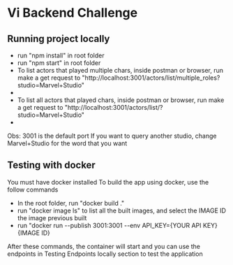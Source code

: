 # Vi Backend Challenge

## Running project locally

- run "npm install" in root folder
- run "npm start" in root folder
- To list actors that played multiple chars, inside postman or browser, run make a get request to "http://localhost:3001/actors/list/multiple_roles?studio=Marvel+Studio"
- 
- To list all actors that played chars, inside postman or browser, run make a get request to "http://localhost:3001/actors/list/?studio=Marvel+Studio"
- 
Obs: 3001 is the default port
If you want to query another studio, change Marvel+Studio for the word that you want

## Testing with docker

You must have docker installed
To build the app using docker, use the follow commands

- In the root folder, run "docker build ."
- run "docker image ls" to list all the built images, and select the IMAGE ID the image previous built
- run "docker run --publish 3001:3001 --env API_KEY={YOUR API KEY} {IMAGE ID}

After these commands, the container will  start and you can use the endpoints in Testing Endpoints locally section to test the application